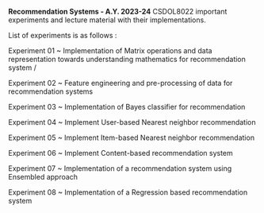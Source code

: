 **Recommendation Systems - A.Y. 2023-24**
CSDOL8022 important experiments and lecture material with their implementations.

List of experiments is as follows :

Experiment 01 ~ Implementation of Matrix operations and data representation towards understanding mathematics for recommendation system /

Experiment 02 ~ Feature engineering and pre-processing of data for recommendation systems

Experiment 03 ~ Implementation of Bayes classifier for recommendation

Experiment 04 ~ Implement User-based Nearest neighbor recommendation

Experiment 05 ~ Implement Item-based Nearest neighbor recommendation

Experiment 06 ~ Implement Content-based recommendation system

Experiment 07 ~ Implementation of a recommendation system using Ensembled approach

Experiment 08 ~ Implementation of a Regression based recommendation system
